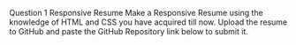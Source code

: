 Question 1
Responsive Resume
Make a Responsive Resume using the knowledge of HTML and CSS you have acquired till now. Upload the resume to GitHub and paste the GitHub Repository link below to submit it.
